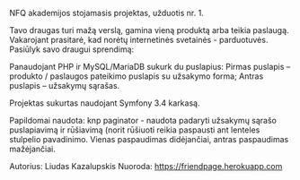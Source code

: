 NFQ akademijos stojamasis projektas, užduotis nr. 1.

	
Tavo draugas turi mažą verslą, gamina vieną produktą arba teikia paslaugą. Vakarojant prasitarė, kad norėtų internetinės svetainės - parduotuvės. Pasiūlyk savo draugui sprendimą:

Panaudojant PHP ir MySQL/MariaDB sukurk du puslapius:
Pirmas puslapis – produkto / paslaugos pateikimo puslapis su užsakymo forma;
Antras puslapis – užsakymų sąrašas.

Projektas sukurtas naudojant Symfony 3.4 karkasą.

Papildomai naudota:
knp paginator - naudota padaryti užsakymų sąrašo puslapiavimą ir rūšiavimą (norit rūšiuoti reikia paspausti ant lenteles stulpelio pavadinimo. Vienas paspaudimas didėjančiai, antras paspaudimas mažėjančiai.


Autorius: Liudas Kazalupskis
Nuoroda: https://friendpage.herokuapp.com
